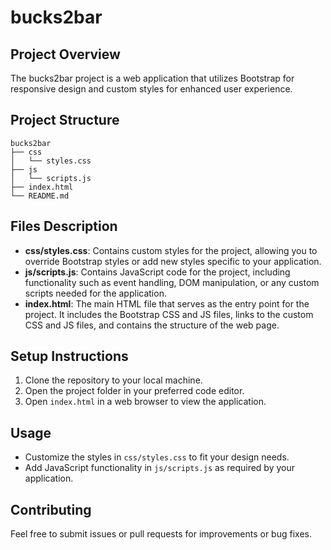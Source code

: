 # bucks2bar

## Project Overview
The bucks2bar project is a web application that utilizes Bootstrap for responsive design and custom styles for enhanced user experience.

## Project Structure
```
bucks2bar
├── css
│   └── styles.css
├── js
│   └── scripts.js
├── index.html
└── README.md
```

## Files Description
- **css/styles.css**: Contains custom styles for the project, allowing you to override Bootstrap styles or add new styles specific to your application.
- **js/scripts.js**: Contains JavaScript code for the project, including functionality such as event handling, DOM manipulation, or any custom scripts needed for the application.
- **index.html**: The main HTML file that serves as the entry point for the project. It includes the Bootstrap CSS and JS files, links to the custom CSS and JS files, and contains the structure of the web page.

## Setup Instructions
1. Clone the repository to your local machine.
2. Open the project folder in your preferred code editor.
3. Open `index.html` in a web browser to view the application.

## Usage
- Customize the styles in `css/styles.css` to fit your design needs.
- Add JavaScript functionality in `js/scripts.js` as required by your application.

## Contributing
Feel free to submit issues or pull requests for improvements or bug fixes.
